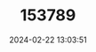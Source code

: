 ---
title: "153789"
category: "Procambarus litosternum"
draft: false
date: 2024-02-22 13:03:51
languages:
  English: ["Blackwater Crayfish"]
---